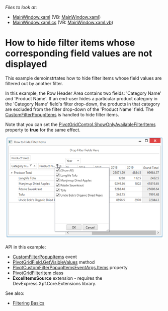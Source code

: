 <!-- default file list -->
*Files to look at*:

* [MainWindow.xaml](./CS/DXPivotGrid_HowToHideFilterItems/MainWindow.xaml) (VB: [MainWindow.xaml](./VB/DXPivotGrid_HowToHideFilterItems/MainWindow.xaml))
* [MainWindow.xaml.cs](./CS/DXPivotGrid_HowToHideFilterItems/MainWindow.xaml.cs) (VB: [MainWindow.xaml.vb](./VB/DXPivotGrid_HowToHideFilterItems/MainWindow.xaml.vb))
<!-- default file list end -->
# How to hide filter items whose corresponding field values are not displayed


This example demoinstrtates  how to hide filter items whose field values are filtered out by another filter.

In this example, the Row Header Area contains two fields: 'Category Name' and 'Product Name'. If an end-user hides a particular product category in the 'Category Name' field's filter drop-down, the products in that category are excluded from the filter drop-down of the 'Product Name' field. The [CustomFilterPopupItems](https://docs.devexpress.com/WPF/DevExpress.Xpf.PivotGrid.PivotGridControl.CustomFilterPopupItems) is handled to hide filter items.

Note that you can set the [PivotGridControl.ShowOnlyAvailableFilterItems](https://docs.devexpress.com/WPF/DevExpress.Xpf.PivotGrid.PivotGridControl.ShowOnlyAvailableFilterItems) property to **true** for the same effect.

![screenshot](./images/screenshot.png)

API in this example:

* [CustomFilterPopupItems](https://docs.devexpress.com/WPF/DevExpress.Xpf.PivotGrid.PivotGridControl.CustomFilterPopupItems) event
* [PivotGridField.GetVisibleValues](https://docs.devexpress.com/WPF/DevExpress.Xpf.PivotGrid.PivotGridField.GetVisibleValues) method
* [PivotCustomFilterPopupItemsEventArgs.Items](https://docs.devexpress.com/WPF/DevExpress.Xpf.PivotGrid.PivotCustomFilterPopupItemsEventArgs.Items) property
* [PivotGridFilterItem](https://docs.devexpress.com/CoreLibraries/DevExpress.XtraPivotGrid.Data.PivotGridFilterItem) class
* **ExcelItemsSource** extension - requires the DevExpress.Xpf.Core.Extensions library.

See also:

* [Filtering Basics](https://docs.devexpress.com/WPF/8010)